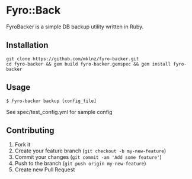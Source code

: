 # Fyro::Back

FyroBacker is a simple DB backup utility written in Ruby.

## Installation
    git clone https://github.com/mklnz/fyro-backer.git
    cd fyro-backer && gem build fyro-backer.gemspec && gem install fyro-backer

## Usage

    $ fyro-backer backup [config_file]

See spec/test_config.yml for sample config

## Contributing

1. Fork it
2. Create your feature branch (`git checkout -b my-new-feature`)
3. Commit your changes (`git commit -am 'Add some feature'`)
4. Push to the branch (`git push origin my-new-feature`)
5. Create new Pull Request
